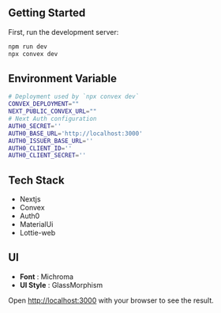 
## Getting Started

First, run the development server:

```bash
npm run dev
npx convex dev

```

## Environment Variable

```bash
# Deployment used by `npx convex dev`
CONVEX_DEPLOYMENT=""
NEXT_PUBLIC_CONVEX_URL=""
# Next Auth configuration
AUTH0_SECRET=''
AUTH0_BASE_URL='http://localhost:3000'
AUTH0_ISSUER_BASE_URL=''
AUTH0_CLIENT_ID=''
AUTH0_CLIENT_SECRET=''
```

## Tech Stack

- Nextjs
- Convex
- Auth0
- MaterialUi
- Lottie-web

## UI
- **Font** : Michroma
- **UI Style** : GlassMorphism

Open [http://localhost:3000](http://localhost:3000) with your browser to see the result.
